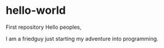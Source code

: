 # hello-world
First repository
Hello peoples,

I am a friedguy just starting my adventure into programming.

